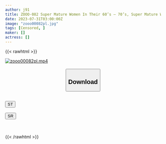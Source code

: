 ```yaml
---
author: j91
title: ZOOO-082 Super Mature Women In Their 60’s – 70’s, Super Mature Women Who Don’t Retire Even After Their 60th Birthday
date: 2023-07-31T03:00:00Z
image: "zooo00082pl.jpg"
tags: [Censored, ]
maker: []
actress: []
---
```



{{< rawhtml >}}

<div class="video" data-videoid="8OoZ1LXz2pHodm2">
    <a href="javascript:;">
        <img src="https://my.j91.asia/posts/zooo00082pl/zooo00082pl.jpg" width="WIDTH" height="HEIGHT" alt="zooo00082pl.mp4" loading="lazy">
    </a>
</div>

<script type="text/javascript" src="https://j91.asia/asset/on-demand-st.js"></script>

<br>
  <link rel="stylesheet" href="https://j91.asia/asset/bs5.css">
  
  <center>
  <button class="btn btn-primary" type="button" data-bs-toggle="collapse" data-bs-target=".multi-collapse" aria-expanded="false" aria-controls="multiCollapseExample1 multiCollapseExample2"><h2>Download</h2></button></center>
</p>
<div class="row">
  <div class="col">
    <div class="collapse multi-collapse" id="multiCollapseExample1">
      <div class="card card-body">
	      	      <br>
<div class="buttons">  
<a href="https://streamtape.to/v/8OoZ1LXz2pHodm2"><button class="btn-hover color-3"><i class="fa fa-download"></i> ST</button></a></div>
    </div>
  </div>
</div>
  <div class="col">
    <div class="collapse multi-collapse" id="multiCollapseExample2">
      <div class="card card-body">
	      <br>
<div class="buttons">
    <a href="https://streamruby.com/1cmj79txp3w8.html"><button class="btn-hover color-9"><i class="fa fa-download"></i> SR</button></a></div>
<br><br>
      </div>
    </div>
  </div>
</div>

{{< /rawhtml >}}